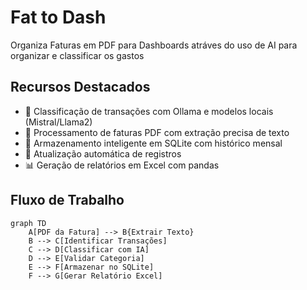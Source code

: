 # Fat to Dash
Organiza Faturas em PDF para Dashboards atráves do uso de AI para organizar e classificar os gastos

## Recursos Destacados
- 🧠 Classificação de transações com Ollama e modelos locais (Mistral/Llama2)
- 📄 Processamento de faturas PDF com extração precisa de texto
- 💾 Armazenamento inteligente em SQLite com histórico mensal
- 🔄 Atualização automática de registros
- 📊 Geração de relatórios em Excel com pandas

## Fluxo de Trabalho
```mermaid
graph TD
    A[PDF da Fatura] --> B{Extrair Texto}
    B --> C[Identificar Transações]
    C --> D[Classificar com IA]
    D --> E[Validar Categoria]
    E --> F[Armazenar no SQLite]
    F --> G[Gerar Relatório Excel]
